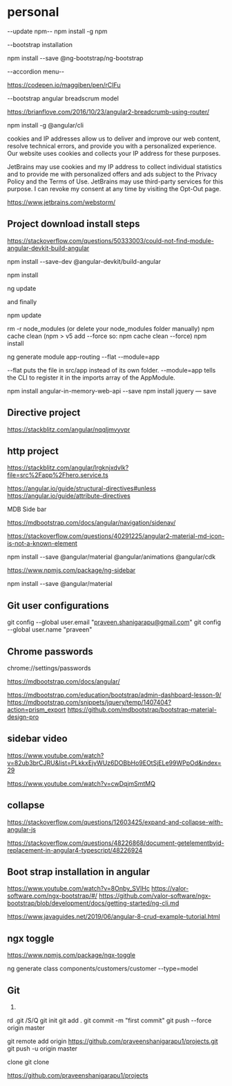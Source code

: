 # personal
--update npm--
npm install -g npm


--bootstrap installation

npm install --save @ng-bootstrap/ng-bootstrap

--accordion menu--

https://codepen.io/maggiben/pen/rCIFu

--bootstrap angular breadscrum model

https://brianflove.com/2016/10/23/angular2-breadcrumb-using-router/

npm install -g @angular/cli



cookies and IP addresses allow us to deliver and improve our web content, resolve technical errors, and provide you with a personalized experience. Our website uses cookies and collects your IP address for these purposes.

JetBrains may use cookies and my IP address to
collect individual statistics and to provide me with
personalized offers and ads subject to the Privacy
Policy and the Terms of Use. JetBrains may use
third-party services for this purpose. I can revoke
my consent at any time by visiting the Opt-Out page.


https://www.jetbrains.com/webstorm/

Project download install steps
-------------------------------

https://stackoverflow.com/questions/50333003/could-not-find-module-angular-devkit-build-angular

npm install --save-dev @angular-devkit/build-angular

npm install

ng update

and finally

npm update

rm -r node_modules (or delete your node_modules folder manually)
npm cache clean (npm > v5 add --force so: npm cache clean --force)
npm install

ng generate module app-routing --flat --module=app

--flat puts the file in src/app instead of its own folder.
--module=app tells the CLI to register it in the imports array of the AppModule.

npm install angular-in-memory-web-api --save
npm install jquery — save

Directive project
------------------
https://stackblitz.com/angular/nqqljmvyvpr


http project
-------------

https://stackblitz.com/angular/lrgknjxdvlk?file=src%2Fapp%2Fhero.service.ts

https://angular.io/guide/structural-directives#unless
https://angular.io/guide/attribute-directives


MDB Side bar

https://mdbootstrap.com/docs/angular/navigation/sidenav/

https://stackoverflow.com/questions/40291225/angular2-material-md-icon-is-not-a-known-element

npm install --save @angular/material @angular/animations @angular/cdk

https://www.npmjs.com/package/ng-sidebar


npm install --save @angular/material

Git user configurations
------------------------

  git config --global user.email "praveen.shanigarapu@gmail.com"
  git config --global user.name "praveen"
  
  
  Chrome passwords
  -----------------
  
  chrome://settings/passwords
  
  https://mdbootstrap.com/docs/angular/
  
  https://mdbootstrap.com/education/bootstrap/admin-dashboard-lesson-9/
  https://mdbootstrap.com/snippets/jquery/temp/1407404?action=prism_export
  https://github.com/mdbootstrap/bootstrap-material-design-pro


sidebar video
--------------

https://www.youtube.com/watch?v=82ub3brCJRU&list=PLkkxEjvWUz6DOBbHo9EOtSjELe99WPpOd&index=29

https://www.youtube.com/watch?v=cwDqjmSmtMQ

collapse 
--------
https://stackoverflow.com/questions/12603425/expand-and-collapse-with-angular-js

https://stackoverflow.com/questions/48226868/document-getelementbyid-replacement-in-angular4-typescript/48226924

Boot strap installation in angular
----------------------------------
https://www.youtube.com/watch?v=8Onby_SVIHc
https://valor-software.com/ngx-bootstrap/#/
https://github.com/valor-software/ngx-bootstrap/blob/development/docs/getting-started/ng-cli.md

https://www.javaguides.net/2019/06/angular-8-crud-example-tutorial.html

ngx toggle
----------
https://www.npmjs.com/package/ngx-toggle

ng generate class components/customers/customer --type=model

Git
---
1.
rd .git /S/Q
git init
git add .
git commit -m "first commit"
git push --force origin master

git remote add origin https://github.com/praveenshanigarapu1/projects.git
git push -u origin master


clone
git clone

https://github.com/praveenshanigarapu1/projects


